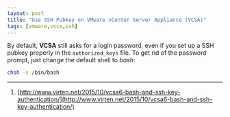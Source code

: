 ```yaml
---
layout: post
title: "Use SSH Pubkey on VMware vCenter Server Appliance (VCSA)"
tags: [vmware,vsca,ssh]
---
```


By default, **VCSA** still asks for a login password, even if you set up a SSH pubkey properly in the `authorized_keys` file.
To get rid of the password prompt, just change the default shell to *bash*:

```bash
chsh -s /bin/bash
```

---
1. [http://www.virten.net/2015/10/vcsa6-bash-and-ssh-key-authentication/](http://www.virten.net/2015/10/vcsa6-bash-and-ssh-key-authentication/)

